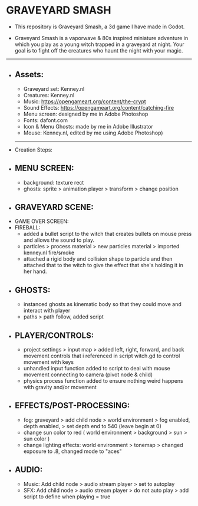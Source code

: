 #  GRAVEYARD SMASH
* This repository is Graveyard Smash, a 3d game I have made in Godot.

* Graveyard Smash is a vaporwave & 80s inspired miniature adventure in which you play as a young witch trapped in a graveyard at night. Your goal is to fight off the creatures who haunt the night with your magic.
*******
- Assets:
  -
  - Graveyard set: Kenney.nl
  - Creatures: Kenney.nl
  - Music: https://opengameart.org/content/the-crypt
  - Sound Effects: https://opengameart.org/content/catching-fire
  - Menu screen: designed by me in Adobe Photoshop
  - Fonts: dafont.com
  - Icon & Menu Ghosts: made by me in Adobe Illustrator
  - Mouse: Kenney.nl, edited by me using Adobe Photoshop)
  *********
 * Creation Steps:
  - MENU SCREEN:
    -
    - background: texture rect
    - ghosts: sprite > animation player > transform > change position
  - GRAVEYARD SCENE:
    - 
  - GAME OVER SCREEN:
  - FIREBALL:
    - added a bullet script to the witch that creates bullets on mouse press and allows the sound to play.
    - particles > process material > new particles material > imported kenney.nl fire/smoke
    - attached a rigid body and collision shape to particle and then attached that to the witch to give the effect that she's holding it in her hand.
  - GHOSTS:
    -
    - instanced ghosts as kinematic body so that they could move and interact with player
    - paths > path follow, added script
  - PLAYER/CONTROLS: 
    -
    - project settings > input map > added left, right, forward, and back movement controls that i referenced in script witch.gd to control movement with keys
    - unhandled input function added to script to deal with mouse movement connecting to camera (pivot node & child)
    - physics process function added to ensure nothing weird happens with gravity and/or movement
  - EFFECTS/POST-PROCESSING:
    -
    - fog: graveyard > add child node > world environment > fog enabled, depth enabled, > set depth end to 540 (leave begin at 0)
    - change sun color to red ( world environment > background > sun > sun color )
    - change lighting effects: world environment > tonemap > changed exposure to .8, changed mode to "aces"
  - AUDIO:
    -
    - Music: Add child node > audio stream player > set to autoplay
    - SFX: Add child node > audio stream player > do not auto play > add script to define when playing = true
  
  

  

